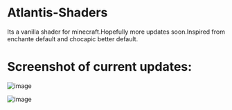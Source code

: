 # Atlantis-Shaders

Its a vanilla shader for minecraft.Hopefully more updates soon.Inspired from enchante default and chocapic better default.

# Screenshot of current updates:

![image](https://user-images.githubusercontent.com/83266075/137678935-1d76cacc-3007-4ec3-826b-5807ac0923c6.png)

![image](https://user-images.githubusercontent.com/83266075/137678964-7c9f4745-a349-4641-bbda-305ebd1f4911.png)

